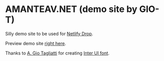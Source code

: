 # AMANTEAV.NET (demo site by GIO-T)

Silly demo site to be used for [Netlify Drop](https://app.netlify.com/drop).

Preview demo site [right here](https://amanteav.net).

Thanks to [A. Gio Tagliatti](https://https://www.instagram.com/alessandra_tagliatti/) for creating [Inter UI font](https://rsms.me/inter/).
